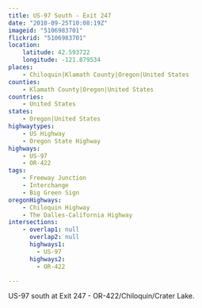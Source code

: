 ```yaml
---
title: US-97 South - Exit 247
date: "2010-09-25T10:08:19Z"
imageid: "5106983701"
flickrid: "5106983701"
location:
    latitude: 42.593722
    longitude: -121.879534
places:
    - Chiloquin|Klamath County|Oregon|United States
counties:
    - Klamath County|Oregon|United States
countries:
    - United States
states:
    - Oregon|United States
highwaytypes:
    - US Highway
    - Oregon State Highway
highways:
    - US-97
    - OR-422
tags:
    - Freeway Junction
    - Interchange
    - Big Green Sign
oregonHighways:
    - Chiloquin Highway
    - The Dalles-California Highway
intersections:
    - overlap1: null
      overlap2: null
      highways1:
        - US-97
      highways2:
        - OR-422

---
```

US-97 south at Exit 247 - OR-422/Chiloquin/Crater Lake.